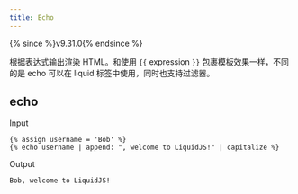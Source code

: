 ```yaml
---
title: Echo
---
```


{% since %}v9.31.0{% endsince %}

根据表达式输出渲染 HTML。和使用 `{{` expression `}}` 包裹模板效果一样，不同的是 echo 可以在 liquid 标签中使用，同时也支持过滤器。

## echo

Input
```liquid
{% assign username = 'Bob' %}
{% echo username | append: ", welcome to LiquidJS!" | capitalize %}
```

Output
```text
Bob, welcome to LiquidJS!
```
